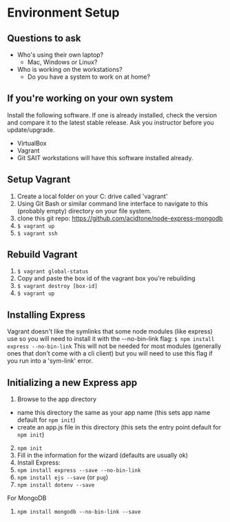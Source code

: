 # Environment Setup
## Questions to ask
- Who's using their own laptop?
  - Mac, Windows or Linux?
- Who is working on the workstations?
  - Do you have a system to work on at home?

## If you're working on your own system
Install the following software. If one is already installed, check the version and compare it to the latest stable release. Ask you instructor before you update/upgrade.
- VirtualBox
- Vagrant
- Git
SAIT workstations will have this software installed already.

## Setup Vagrant
1. Create a local folder on your C: drive called 'vagrant'
2. Using Git Bash or similar command line interface to navigate to this (probably empty) directory on your file system.
3. clone this git repo: https://github.com/acidtone/node-express-mongodb
4. `$ vagrant up`
5. `$ vagrant ssh`

## Rebuild Vagrant
1. `$ vagrant global-status`
2. Copy and paste the box id of the vagrant box you're rebuilding
3. `$ vagrant destroy [box-id]`
4. `$ vagrant up`

## Installing Express
Vagrant doesn't like the symlinks that some node modules (like express) use so you will need to install it with the --no-bin-link flag:
`$ npm install express --no-bin-link`
This will not be needed for most modules (generally ones that don't come with a cli client) but you will need to use this flag if you run into a 'sym-link' error.

## Initializing a new Express app
1. Browse to the app directory
  - name this directory the same as your app name (this sets app name default for `npm init`)
  - create an app.js file in this directory (this sets the entry point default for `npm init`)
2. `npm init`
3. Fill in the information for the wizard (defaults are usually ok)
4. Install Express:
5. `npm install express --save --no-bin-link`
6. `npm install ejs --save` (or `pug`)
7. `npm install dotenv --save`

For MongoDB
1. `npm install mongodb --no-bin-link --save`
